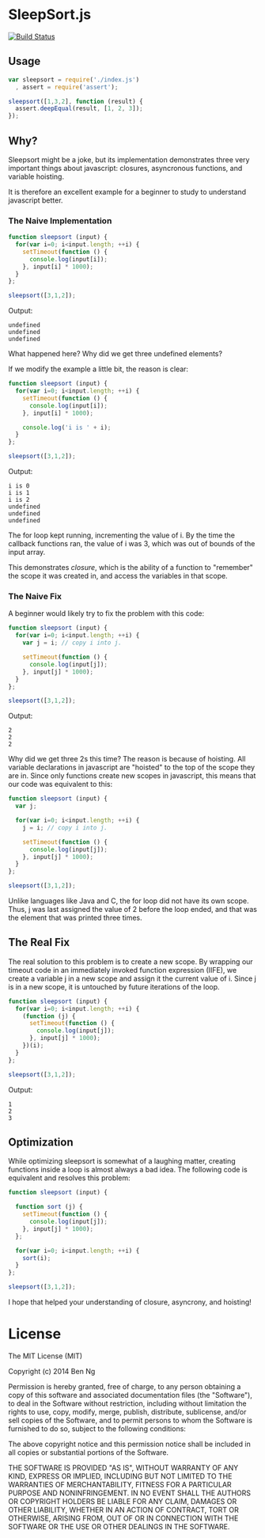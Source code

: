 # SleepSort.js

[![Build Status](https://travis-ci.org/ben-ng/sleepsort.png?branch=master)](https://travis-ci.org/ben-ng/sleepsort)

## Usage
```js
var sleepsort = require('./index.js')
  , assert = require('assert');

sleepsort([1,3,2], function (result) {
  assert.deepEqual(result, [1, 2, 3]);
});
```

## Why?

Sleepsort might be a joke, but its implementation demonstrates three very important things about javascript: closures, asyncronous functions, and variable hoisting.

It is therefore an excellent example for a beginner to study to understand javascript better.

### The Naive Implementation

```js
function sleepsort (input) {
  for(var i=0; i<input.length; ++i) {
    setTimeout(function () {
      console.log(input[i]);
    }, input[i] * 1000);
  }
};

sleepsort([3,1,2]);
```

Output:
```$
undefined
undefined
undefined
```

What happened here? Why did we get three undefined elements?

If we modify the example a little bit, the reason is clear:

```js
function sleepsort (input) {
  for(var i=0; i<input.length; ++i) {
    setTimeout(function () {
      console.log(input[i]);
    }, input[i] * 1000);

    console.log('i is ' + i);
  }
};

sleepsort([3,1,2]);
```

Output:
```$
i is 0
i is 1
i is 2
undefined
undefined
undefined
```

The for loop kept running, incrementing the value of i. By the time the callback functions ran, the value of i was 3, which was out of bounds of the input array.

This demonstrates *closure*, which is the ability of a function to "remember" the scope it was created in, and access the variables in that scope.

### The Naive Fix

A beginner would likely try to fix the problem with this code:

```js
function sleepsort (input) {
  for(var i=0; i<input.length; ++i) {
    var j = i; // copy i into j.

    setTimeout(function () {
      console.log(input[j]);
    }, input[j] * 1000);
  }
};

sleepsort([3,1,2]);
```

Output:
```$
2
2
2
```

Why did we get three 2s this time? The reason is because of hoisting. All variable declarations in javascript are "hoisted" to the top of the scope they are in. Since only functions create new scopes in javascript, this means that our code was equivalent to this:

```js
function sleepsort (input) {
  var j;

  for(var i=0; i<input.length; ++i) {
    j = i; // copy i into j.

    setTimeout(function () {
      console.log(input[j]);
    }, input[j] * 1000);
  }
};

sleepsort([3,1,2]);
```

Unlike languages like Java and C, the for loop did not have its own scope. Thus, j was last assigned the value of 2 before the loop ended, and that was the element that was printed three times.

## The Real Fix

The real solution to this problem is to create a new scope. By wrapping our timeout code in an immediately invoked function expression (IIFE), we create a variable j in a new scope and assign it the current value of i. Since j is in a new scope, it is untouched by future iterations of the loop.

```js
function sleepsort (input) {
  for(var i=0; i<input.length; ++i) {
    (function (j) {
      setTimeout(function () {
        console.log(input[j]);
      }, input[j] * 1000);
    })(i);
  }
};

sleepsort([3,1,2]);
```

Output:
```$
1
2
3
```

## Optimization

While optimizing sleepsort is somewhat of a laughing matter, creating functions inside a loop is almost always a bad idea. The following code is equivalent and resolves this problem:

```js
function sleepsort (input) {

  function sort (j) {
    setTimeout(function () {
      console.log(input[j]);
    }, input[j] * 1000);
  };

  for(var i=0; i<input.length; ++i) {
    sort(i);
  }
};

sleepsort([3,1,2]);
```

I hope that helped your understanding of closure, asyncrony, and hoisting!

# License

The MIT License (MIT)

Copyright (c) 2014 Ben Ng

Permission is hereby granted, free of charge, to any person obtaining a copy
of this software and associated documentation files (the "Software"), to deal
in the Software without restriction, including without limitation the rights
to use, copy, modify, merge, publish, distribute, sublicense, and/or sell
copies of the Software, and to permit persons to whom the Software is
furnished to do so, subject to the following conditions:

The above copyright notice and this permission notice shall be included in
all copies or substantial portions of the Software.

THE SOFTWARE IS PROVIDED "AS IS", WITHOUT WARRANTY OF ANY KIND, EXPRESS OR
IMPLIED, INCLUDING BUT NOT LIMITED TO THE WARRANTIES OF MERCHANTABILITY,
FITNESS FOR A PARTICULAR PURPOSE AND NONINFRINGEMENT. IN NO EVENT SHALL THE
AUTHORS OR COPYRIGHT HOLDERS BE LIABLE FOR ANY CLAIM, DAMAGES OR OTHER
LIABILITY, WHETHER IN AN ACTION OF CONTRACT, TORT OR OTHERWISE, ARISING FROM,
OUT OF OR IN CONNECTION WITH THE SOFTWARE OR THE USE OR OTHER DEALINGS IN
THE SOFTWARE.
